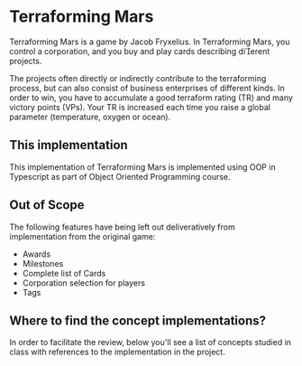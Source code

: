 # Terraforming Mars

Terraforming Mars is a game by Jacob Fryxelius. In Terraforming Mars, you control a corporation, and you buy and play cards describing dierent projects.

The projects often directly or indirectly contribute to the terraforming process, but can also consist of business enterprises of different kinds. In order to win, you have to accumulate a good terraform rating (TR) and many victory
points (VPs). Your TR is increased each time you raise a global parameter (temperature, oxygen or ocean).

## This implementation
This implementation of Terraforming Mars is implemented using OOP in Typescript as part of Object Oriented Programming course.


## Out of Scope
The following features have being left out deliveratively from implementation from the original game:
- Awards
- Milestones
- Complete list of Cards
- Corporation selection for players
- Tags

## Where to find the concept implementations?
In order to facilitate the review, below you'll see a list of concepts studied in class with references to the implementation in the project.